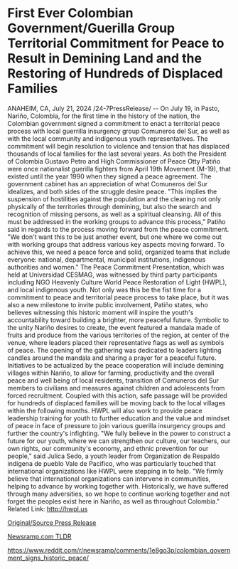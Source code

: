 # First Ever Colombian Government/Guerilla Group Territorial Commitment for Peace to Result in Demining Land and the Restoring of Hundreds of Displaced Families

ANAHEIM, CA, July 21, 2024 /24-7PressRelease/ -- On July 19, in Pasto, Nariño, Colombia, for the first time in the history of the nation, the Colombian government signed a commitment to enact a territorial peace process with local guerrilla insurgency group Comuneros del Sur, as well as with the local community and indigenous youth representatives. The commitment will begin resolution to violence and tension that has displaced thousands of local families for the last several years.   As both the President of Colombia Gustavo Petro and High Commissioner of Peace Otty Patiño were once nationalist guerilla fighters from April 19th Movement (M-19), that existed until the year 1990 when they signed a peace agreement. The government cabinet has an appreciation of what Comuneros del Sur idealizes, and both sides of the struggle desire peace.   "This implies the suspension of hostilities against the population and the cleaning not only physically of the territories through demining, but also the search and recognition of missing persons, as well as a spiritual cleansing. All of this must be addressed in the working groups to advance this process," Patiño said in regards to the process moving forward from the peace commitment. "We don't want this to be just another event, but one where we come out with working groups that address various key aspects moving forward. To achieve this, we need a peace force and solid, organized teams that include everyone: national, departmental, municipal institutions, indigenous authorities and women."  The Peace Commitment Presentation, which was held at Universidad CESMAG, was witnessed by third party participants including NGO Heavenly Culture World Peace Restoration of Light (HWPL), and local indigenous youth. Not only was this be the fist time for a commitment to peace and territorial peace process to take place, but it was also a new milestone to invite public involvement, Patiño states, who believes witnessing this historic moment will inspire the youth's accountability toward building a brighter, more peaceful future.  Symbolic to the unity Nariño desires to create, the event featured a mandala made of fruits and produce from the various territories of the region, at center of the venue, where leaders placed their representative flags as well as symbols of peace. The opening of the gathering was dedicated to leaders lighting candles around the mandala and sharing a prayer for a peaceful future.   Initiatives to be actualized by the peace cooperation will include demining villages within Nariño, to allow for farming, productivity and the overall peace and well being of local residents, transition of Comuneros del Sur members to civilians and measures against children and adolescents from forced recruitment. Coupled with this action, safe passage will be provided for hundreds of displaced families will be moving back to the local villages within the following months. HWPL will also work to provide peace leadership training for youth to further education and the value and mindset of peace in face of pressure to join various guerilla insurgency groups and further the country's infighting.   "We fully believe in the power to construct a future for our youth, where we can strengthen our culture, our teachers, our own rights, our community's economy, and ethnic prevention for our people," said Julica Sedo, a youth leader from Organization de Respaldo indígena de pueblo Vale de Pacifico, who was particularly touched that international organizations like HWPL were stepping in to help. "We firmly believe that international organizations can intervene in communities, helping to advance by working together with. Historically, we have suffered through many adversities, so we hope to continue working together and not forget the peoples exist here in Nariño, as well as throughout Colombia."  Related Link: http://hwpl.us 

[Original/Source Press Release](https://www.24-7pressrelease.com/press-release/512725/first-ever-colombian-governmentguerilla-group-territorial-commitment-for-peace-to-result-in-demining-land-and-the-restoring-of-hundreds-of-displaced-families)
                    

[Newsramp.com TLDR](None) 

https://www.reddit.com/r/newsramp/comments/1e8go3p/colombian_government_signs_historic_peace/